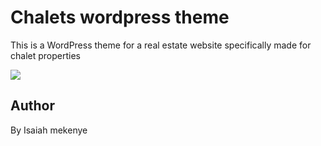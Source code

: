 # Chalets wordpress theme

This is a WordPress theme for a real estate website specifically made for chalet properties
<!-- ![alt](https://ibb.co/mCxB0gc, '') -->
<img src="https://ibb.co/mCxB0gc"/>


## Author
By Isaiah mekenye



